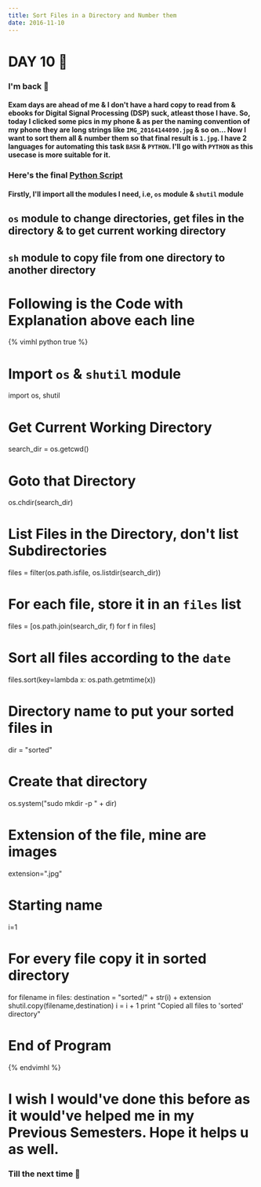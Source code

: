 ```yaml
---
title: Sort Files in a Directory and Number them
date: 2016-11-10
---
```


# DAY 10 👾 

### I'm back 💙

#### Exam days are ahead of me & I don't have a hard copy to read from & ebooks for Digital Signal Processing (DSP) suck, atleast those I have. So, today I clicked some pics in my phone & as per the naming convention of my phone they are long strings like `IMG_20164144090.jpg` & so on... Now I want to sort them all & number them so that final result is `1.jpg`. I have 2 languages for automating this task `BASH` & `PYTHON`. I'll go with `PYTHON` as this usecase is more suitable for it.

### Here's the final [Python Script](https://github.com/deadcoder0904/personal-bash-scripts/blob/master/sortAndOrderFiles.py) 

#### Firstly, I'll import all the modules I need, i.e, `os` module & `shutil` module

## `os` module to change directories, get files in the directory & to get current working directory

## `sh` module to copy file from one directory to another directory

# Following is the Code with Explanation above each line

{% vimhl python true %}
# Import `os` & `shutil` module
import os, shutil

# Get Current Working Directory
search_dir = os.getcwd()

# Goto that Directory
os.chdir(search_dir)

# List Files in the Directory, don't list Subdirectories
files = filter(os.path.isfile, os.listdir(search_dir))

# For each file, store it in an `files` list
files = [os.path.join(search_dir, f) for f in files]

# Sort all files according to the `date` 
files.sort(key=lambda x: os.path.getmtime(x))

# Directory name to put your sorted files in
dir = "sorted"

# Create that directory
os.system("sudo mkdir -p " + dir)

# Extension of the file, mine are images
extension=".jpg"

# Starting name
i=1

# For every file copy it in sorted directory
for filename in files:
	destination = "sorted/" + str(i) + extension
	shutil.copy(filename,destination)
	i = i + 1
print "Copied all files to 'sorted' directory"
# End of Program 

{% endvimhl %}

# I wish I would've done this before as it would've helped me in my Previous Semesters. Hope it helps u as well.

### Till the next time 👻